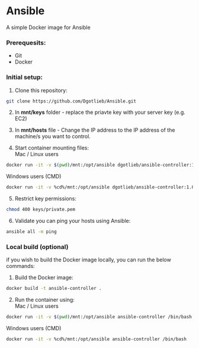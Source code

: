 # Ansible
A simple Docker image for Ansible

### Prerequesits:
* Git
* Docker


### Initial setup:
1. Clone this repository:
``` bash
git clone https://github.com/Dgotlieb/Ansible.git
```  
2. In **mnt/keys** folder - replace the priavte key with your server key (e.g. EC2)  
3. In **mnt/hosts** file - Change the IP address to the IP address of the machine/s you want to control.   

4. Start container mounting files:  
Mac / Linux users
``` bash
docker run -it -v $(pwd)/mnt:/opt/ansible dgotlieb/ansible-controller:1.0.0 /bin/bash
```
Windows users (CMD)
``` bash
docker run -it -v %cd%/mnt:/opt/ansible dgotlieb/ansible-controller:1.0.0 /bin/bash
```
    
5. Restrict key permissions:
``` bash
chmod 400 keys/private.pem
```

6. Validate you can ping your hosts using Ansible:
``` bash
ansible all -m ping
```


### Local build (optional)  
if you wish to build the Docker image locally, you can run the below commands:  
1. Build the Docker image:  
``` bash
docker build -t ansible-controller .
```
2. Run the container using:  
Mac / Linux users  
``` bash
docker run -it -v $(pwd)/mnt:/opt/ansible ansible-controller /bin/bash
```
  
Windows users (CMD)  
``` bash
docker run -it -v %cd%/mnt:/opt/ansible ansible-controller /bin/bash
```
